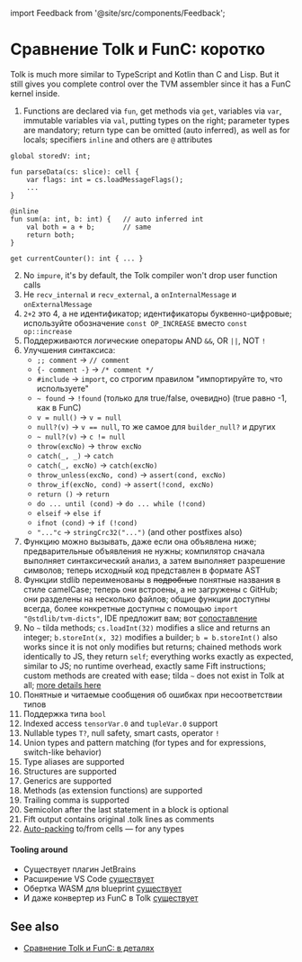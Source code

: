 import Feedback from '@site/src/components/Feedback';

# Сравнение Tolk и FunC: коротко

Tolk is much more similar to TypeScript and Kotlin than C and Lisp.
But it still gives you complete control over the TVM assembler since it has a FunC kernel inside.

1. Functions are declared via `fun`, get methods via `get`, variables via `var`, immutable variables via `val`, putting types on the right; parameter types are mandatory; return type can be omitted (auto inferred), as well as for locals; specifiers `inline` and others are `@` attributes

```tolk
global storedV: int;

fun parseData(cs: slice): cell {
    var flags: int = cs.loadMessageFlags();
    ...
}

@inline
fun sum(a: int, b: int) {   // auto inferred int
    val both = a + b;       // same
    return both;
}

get currentCounter(): int { ... }
```

2. No `impure`, it's by default, the Tolk compiler won't drop user function calls
3. Не `recv_internal` и `recv_external`, а `onInternalMessage` и `onExternalMessage`
4. `2+2` это 4, а не идентификатор; идентификаторы буквенно-цифровые; используйте обозначение `const OP_INCREASE` вместо `const op::increase`
5. Поддерживаются логические операторы AND `&&`, OR `||`, NOT `!`
6. Улучшения синтаксиса:
    - `;; comment` → `// comment`
    - `{- comment -}` → `/* comment */`
    - `#include` → `import`, со строгим правилом "импортируйте то, что используете"
    - `~ found` → `!found` (только для true/false, очевидно) (true равно -1, как в FunC)
    - `v = null()` → `v = null`
    - `null?(v)` → `v == null`, то же самое для `builder_null?` и других
    - `~ null?(v)` → `c != null`
    - `throw(excNo)` → `throw excNo`
    - `catch(_, _)` → `catch`
    - `catch(_, excNo)` → `catch(excNo)`
    - `throw_unless(excNo, cond)` → `assert(cond, excNo)`
    - `throw_if(excNo, cond)` → `assert(!cond, excNo)`
    - `return ()` → `return`
    - `do ... until (cond)` → `do ... while (!cond)`
    - `elseif` → `else if`
    - `ifnot (cond)` → `if (!cond)`
    - `"..."c` → `stringCrc32("...")` (and other postfixes also)
7. Функцию можно вызывать, даже если она объявлена ​​ниже; предварительные объявления не нужны; компилятор сначала выполняет синтаксический анализ, а затем выполняет разрешение символов; теперь исходный код представлен в формате AST
8. Функции stdlib переименованы в ~~подробные~~ понятные названия в стиле camelCase; теперь они встроены, а не загружены с GitHub; они разделены на несколько файлов; общие функции доступны всегда, более конкретные доступны с помощью `import "@stdlib/tvm-dicts"`, IDE предложит вам; вот [сопоставление](/v3/documentation/smart-contracts/tolk/tolk-vs-func/stdlib)
9. No `~` tilda methods; `cs.loadInt(32)` modifies a slice and returns an integer; `b.storeInt(x, 32)` modifies a builder; `b = b.storeInt()` also works since it is not only modifies but returns; chained methods work identically to JS, they return `self`; everything works exactly as expected, similar to JS; no runtime overhead, exactly same Fift instructions; custom methods are created with ease; tilda `~` does not exist in Tolk at all; [more details here](/v3/documentation/smart-contracts/tolk/tolk-vs-func/mutability)
10. Понятные и читаемые сообщения об ошибках при несоответствии типов
11. Поддержка типа `bool`
12. Indexed access `tensorVar.0` and `tupleVar.0` support
13. Nullable types `T?`, null safety, smart casts, operator `!`
14. Union types and pattern matching (for types and for expressions, switch-like behavior)
15. Type aliases are supported
16. Structures are supported
17. Generics are supported
18. Methods (as extension functions) are supported
19. Trailing comma is supported
20. Semicolon after the last statement in a block is optional
21. Fift output contains original .tolk lines as comments
22. [Auto-packing](/v3/documentation/smart-contracts/tolk/tolk-vs-func/pack-to-from-cells) to/from cells — for any types

#### Tooling around

- Существует плагин JetBrains
- Расширение VS Code [существует](https://github.com/ton-blockchain/tolk-vscode)
- Обертка WASM для blueprint [существует](https://github.com/ton-blockchain/tolk-js)
- И даже конвертер из FunC в Tolk [существует](https://github.com/ton-blockchain/convert-func-to-tolk)

## See also

- [Сравнение Tolk и FunC: в деталях](/v3/documentation/smart-contracts/tolk/tolk-vs-func/in-detail)

<Feedback />


